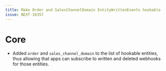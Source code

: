 ```yaml
---
title: Make Order and SalesChannelDomain EntityWrittenEvents hookable
issue: NEXT-16357
---
```

# Core
* Added `order` and `sales_channel_domain` to the list of hookable entities, thus allowing that apps can subscribe to written and deleted webhooks for those entities.
